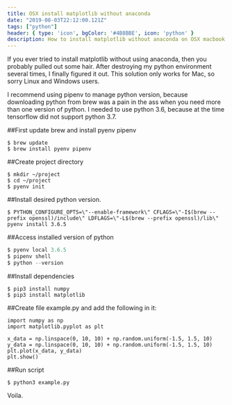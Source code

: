 ```yaml
---
title: OSX install matplotlib without anaconda
date: "2019-08-03T22:12:00.121Z"
tags: ["python"]
header: { type: 'icon', bgColor: '#4B8BBE', icon: 'python' }
description: How to install matplotlib without anaconda on OSX macbook.
---
```


If you ever tried to install matplotlib without using anaconda, then you probably pulled out some hair.
After destroying my python environment several times, I finally figured it out.
This solution only works for Mac, so sorry Linux and Windows users.

I recommend using pipenv to manage python version, because downloading python from brew was a pain in the ass when you need more than one version of python.
I needed to use python 3.6, because at the time tensorflow did not support python 3.7.

##First update brew and install pyenv pipenv

```
$ brew update
$ brew install pyenv pipenv
```

##Create project directory

```
$ mkdir ~/project
$ cd ~/project
$ pyenv init
```

##Install desired python version.
```
$ PYTHON_CONFIGURE_OPTS=\"--enable-framework\" CFLAGS=\"-I$(brew --prefix openssl)/include\" LDFLAGS=\"-L$(brew --prefix openssl)/lib\" pyenv install 3.6.5
```

##Access installed version of python
```python
$ pyenv local 3.6.5
$ pipenv shell
$ python --version
```

##Install dependencies
```
$ pip3 install numpy
$ pip3 install matplotlib
```
##Create file example.py and add the following in it:
```
import numpy as np
import matplotlib.pyplot as plt

x_data = np.linspace(0, 10, 10) + np.random.uniform(-1.5, 1.5, 10)
y_data = np.linspace(0, 10, 10) + np.random.uniform(-1.5, 1.5, 10)
plt.plot(x_data, y_data)
plt.show()
```

##Run script
```
$ python3 example.py
```

Voila.